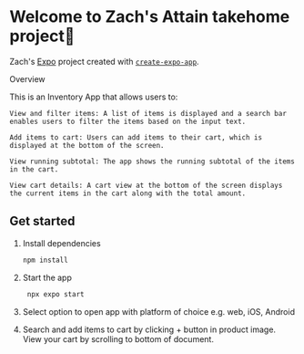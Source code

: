 # Welcome to Zach's Attain takehome project👋

Zach's [Expo](https://expo.dev) project created with [`create-expo-app`](https://www.npmjs.com/package/create-expo-app).

Overview

This is an Inventory App that allows users to:

    View and filter items: A list of items is displayed and a search bar enables users to filter the items based on the input text.

    Add items to cart: Users can add items to their cart, which is displayed at the bottom of the screen.

    View running subtotal: The app shows the running subtotal of the items in the cart.

    View cart details: A cart view at the bottom of the screen displays the current items in the cart along with the total amount.

## Get started

1. Install dependencies

   ```bash
   npm install
   ```

2. Start the app

   ```bash
    npx expo start
   ```
3. Select option to open app with platform of choice e.g. web, iOS, Android

4. Search and add items to cart by clicking + button in product image. View your cart by scrolling to bottom of document.  